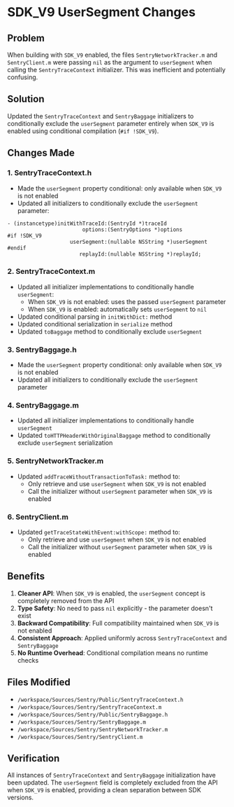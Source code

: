 # SDK_V9 UserSegment Changes

## Problem
When building with `SDK_V9` enabled, the files `SentryNetworkTracker.m` and `SentryClient.m` were passing `nil` as the argument to `userSegment` when calling the `SentryTraceContext` initializer. This was inefficient and potentially confusing.

## Solution
Updated the `SentryTraceContext` and `SentryBaggage` initializers to conditionally exclude the `userSegment` parameter entirely when `SDK_V9` is enabled using conditional compilation (`#if !SDK_V9`).

## Changes Made

### 1. SentryTraceContext.h
- Made the `userSegment` property conditional: only available when `SDK_V9` is not enabled
- Updated all initializers to conditionally exclude the `userSegment` parameter:
```objc
- (instancetype)initWithTraceId:(SentryId *)traceId
                        options:(SentryOptions *)options
#if !SDK_V9
                    userSegment:(nullable NSString *)userSegment
#endif
                       replayId:(nullable NSString *)replayId;
```

### 2. SentryTraceContext.m
- Updated all initializer implementations to conditionally handle `userSegment`:
  - When `SDK_V9` is not enabled: uses the passed `userSegment` parameter
  - When `SDK_V9` is enabled: automatically sets `userSegment` to `nil`
- Updated conditional parsing in `initWithDict:` method
- Updated conditional serialization in `serialize` method
- Updated `toBaggage` method to conditionally exclude `userSegment`

### 3. SentryBaggage.h
- Made the `userSegment` property conditional: only available when `SDK_V9` is not enabled
- Updated all initializers to conditionally exclude the `userSegment` parameter

### 4. SentryBaggage.m
- Updated all initializer implementations to conditionally handle `userSegment`
- Updated `toHTTPHeaderWithOriginalBaggage` method to conditionally exclude `userSegment` serialization

### 5. SentryNetworkTracker.m
- Updated `addTraceWithoutTransactionToTask:` method to:
  - Only retrieve and use `userSegment` when `SDK_V9` is not enabled
  - Call the initializer without `userSegment` parameter when `SDK_V9` is enabled

### 6. SentryClient.m
- Updated `getTraceStateWithEvent:withScope:` method to:
  - Only retrieve and use `userSegment` when `SDK_V9` is not enabled  
  - Call the initializer without `userSegment` parameter when `SDK_V9` is enabled

## Benefits
1. **Cleaner API**: When `SDK_V9` is enabled, the `userSegment` concept is completely removed from the API
2. **Type Safety**: No need to pass `nil` explicitly - the parameter doesn't exist
3. **Backward Compatibility**: Full compatibility maintained when `SDK_V9` is not enabled
4. **Consistent Approach**: Applied uniformly across `SentryTraceContext` and `SentryBaggage`
5. **No Runtime Overhead**: Conditional compilation means no runtime checks

## Files Modified
- `/workspace/Sources/Sentry/Public/SentryTraceContext.h`
- `/workspace/Sources/Sentry/SentryTraceContext.m`
- `/workspace/Sources/Sentry/Public/SentryBaggage.h`
- `/workspace/Sources/Sentry/SentryBaggage.m`
- `/workspace/Sources/Sentry/SentryNetworkTracker.m`
- `/workspace/Sources/Sentry/SentryClient.m`

## Verification
All instances of `SentryTraceContext` and `SentryBaggage` initialization have been updated. The `userSegment` field is completely excluded from the API when `SDK_V9` is enabled, providing a clean separation between SDK versions.